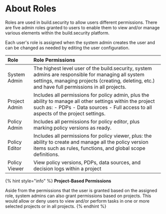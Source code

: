 # About Roles



Roles are used in build.security to allow users different permissions. There are five admin roles granted to users to enable them to view and/or manage various elements within the build.security platform.

Each user's role is assigned when the system admin creates the user and can be changed as needed by editing the user configuration.

| Role | Role Permissions |
| :--- | :--- |
| System Admin | The highest level user of the build.security, system admins are responsible for managing all system settings, managing projects \(creating, deleting, etc.\) and have full permissions in all projects. |
| Project Admin | Includes all permissions for policy admin, plus the ability to manage all other settings within the project such as: - PDPs _-_ Data sources  - Full access to all aspects of the project settings. |
| Policy Admin | Includes all permissions for policy editor, plus marking policy versions as ready. |
| Policy Editor | Includes all permissions for policy viewer, plus: the ability to create and manage all the policy version items such as rules, functions, and global scope definitions. |
| Policy Viewer | View policy versions, PDPs, data sources, and decision logs within a project |

{% hint style="info" %}
**Project-Based Permissions**

Aside from the permissions that the user is granted based on the assigned role, system admins can also grant permissions based on projects. This would allow or deny users to view and/or perform tasks in one or more selected projects or in all projects.
{% endhint %}

